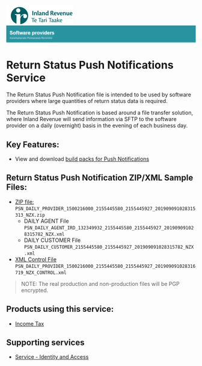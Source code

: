 ![IRD logo](../Images/IRlogo.gif)
![Software Dev](../Images/SoftwareDev.png)

# Return Status Push Notifications Service 

The Return Status Push Notification file is intended to be used by software providers where 
large quantities of return status data is required. 

The Return Status Push Notification is based around a file transfer solution, where Inland 
Revenue will send information via SFTP to the software provider on a daily (overnight) basis in 
the evening of each business day.  

## Key Features:
* View and download [build packs for Push Notifications](Gateway%20Services%20Build%20Pack%20-%20Push%20Notifications.pdf)

## Return Status Push Notification ZIP/XML Sample Files:

* [ZIP file:](Sample%20Files/PSN_DAILY_PROVIDER_1500216000_2155445580_2155445927_201909091028315313_NZX.zip) `PSN_DAILY_PROVIDER_1500216000_2155445580_2155445927_201909091028315313_NZX.zip`
    * DAILY AGENT File `PSN_DAILY_AGENT_IRD_132349932_2155445580_2155445927_201909091028315782_NZX.xml`
	* DAILY CUSTOMER File `PSN_DAILY_CUSTOMER_2155445580_2155445927_201909091028315782_NZX.xml`
* [XML Control File](Sample%20Files/PSN_DAILY_PROVIDER_1500216000_2155445580_2155445927_201909091028316719_NZX_CONTROL.xml)  `PSN_DAILY_PROVIDER_1500216000_2155445580_2155445927_201909091028316719_NZX_CONTROL.xml`

> NOTE: The real production and non-production files will be PGP encrypted.

## Products using this service:
* [Income Tax](../Product%20-%20Income%20Tax/)

## Supporting services
* [Service - Identity and Access](../Service%20-%20Identity%20and%20Access/Latest/)




